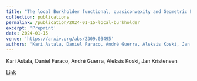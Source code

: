 ```yaml
---
title: "The local Burkholder functional, quasiconvexity and Geometric Function Theory"
collection: publications
permalink: /publication/2024-01-15-local-burkholder
excerpt: 'Preprint'
date: 2024-01-15
venue: 'https://arxiv.org/abs/2309.03495'
authors: 'Kari Astala, Daniel Faraco, André Guerra, Aleksis Koski, Jan Kristensen'
---
```

Kari Astala, Daniel Faraco, André Guerra, Aleksis Koski, Jan Kristensen 

[Link](https://arxiv.org/abs/2309.03495)
